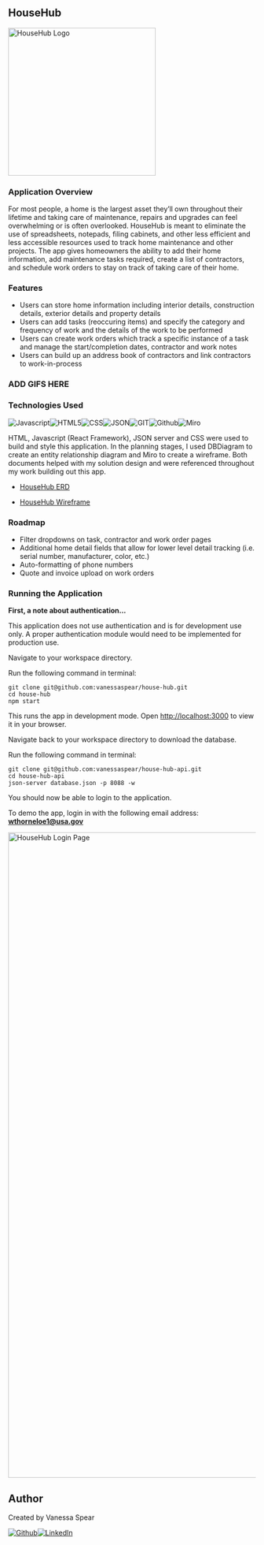 HouseHub 
------

<img width="300" height="300" alt="HouseHub Logo" src="https://res.cloudinary.com/decu5fbul/image/upload/v1670528959/HouseHub/Logos/logo_red_banner_centered_slogan_2022-12-08_at_1.38.13_PM_cmvqgn.png">

### Application Overview

For most people, a home is the largest asset they’ll own throughout their lifetime and taking care of maintenance, repairs and upgrades can feel overwhelming or is often overlooked.  HouseHub is meant to eliminate the use of spreadsheets, notepads, filing cabinets, and other less efficient and less accessible resources used to track home maintenance and other projects.  The app gives homeowners the ability to add their home information, add maintenance tasks required, create a list of contractors, and schedule work orders to stay on track of taking care of their home.

### Features
  - Users can store home information including interior details, construction details, exterior details and property details
  - Users can add tasks (reoccuring items) and specify the category and frequency of work and the details of the work to be performed
  - Users can create work orders which track a specific instance of a task and manage the start/completion dates, contractor and work notes
  - Users can build up an address book of contractors and link contractors to work-in-process
  
### ADD GIFS HERE

### Technologies Used

<img alt="Javascript" src="https://img.shields.io/badge/JavaScript-323330?style=for-the-badge&logo=javascript&logoColor=F7DF1E"><img alt="HTML5" src="https://img.shields.io/badge/HTML5-E34F26?style=for-the-badge&logo=html5&logoColor=white"><img alt="CSS" src="https://img.shields.io/badge/CSS3-1572B6?style=for-the-badge&logo=css3&logoColor=white"><img alt="JSON" src="https://img.shields.io/badge/json-5E5C5C?style=for-the-badge&logo=json&logoColor=white"><img alt="GIT" src="https://img.shields.io/badge/GIT-E44C30?style=for-the-badge&logo=git&logoColor=white"><img alt="Github" src="https://img.shields.io/badge/GitHub-100000?style=for-the-badge&logo=github&logoColor=white"><img alt="Miro" src="https://img.shields.io/badge/Miro-F7C922?style=for-the-badge&logo=Miro&logoColor=050036"><img alt="" src="">

HTML, Javascript (React Framework), JSON server and CSS were used to build and style this application.  In the planning stages, I used DBDiagram to create an entity relationship diagram and Miro to create a wireframe.  Both documents helped with my solution design and were referenced throughout my work building out this app.

* [HouseHub ERD](https://dbdiagram.io/d/637cf58cc9abfc61117480ed)

* [HouseHub Wireframe](https://miro.com/app/board/uXjVP_UeasE=/?share_link_id=143430286106)
                
### Roadmap
* Filter dropdowns on task, contractor and work order pages
* Additional home detail fields that allow for lower level detail tracking (i.e. serial number, manufacturer, color, etc.) 
*  Auto-formatting of phone numbers 
*  Quote and invoice upload on work orders 

### Running the Application

**First, a note about authentication...**

This application does not use authentication and is for development use only. A proper authentication module would need to be implemented for production use.

Navigate to your workspace directory. 

Run the following command in terminal:

```
git clone git@github.com:vanessaspear/house-hub.git
cd house-hub
npm start
```

This runs the app in development mode.  Open [http://localhost:3000](http://localhost:3000) to view it in your browser. 
 
Navigate back to your workspace directory to download the database.

Run the following command in terminal:

```
git clone git@github.com:vanessaspear/house-hub-api.git
cd house-hub-api
json-server database.json -p 8088 -w
```

You should now be able to login to the application. 

To demo the app, login in with the following email address: **wthorneloe1@usa.gov**

<img width="1310" alt="HouseHub Login Page" src="https://user-images.githubusercontent.com/112430942/210656272-e3e58abd-e5d7-44e5-a501-12a33de75c99.png">

Author
------
Created by Vanessa Spear 

[<img alt="Github" src="https://img.shields.io/badge/GitHub-100000?style=for-the-badge&logo=github&logoColor=white">](https://github.com/vanessaspear)[<img alt="LinkedIn" src="https://img.shields.io/badge/LinkedIn-0077B5?style=for-the-badge&logo=linkedin&logoColor=white">](https://www.linkedin.com/in/vanessavspear/)
